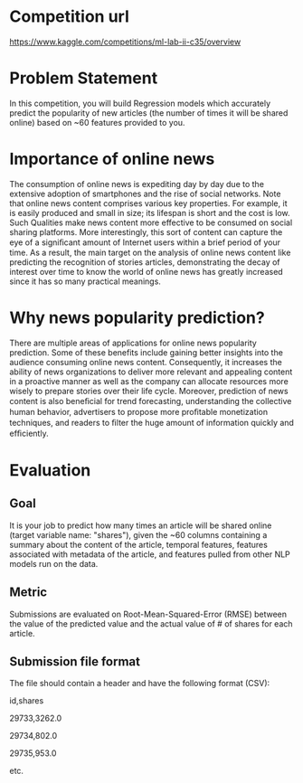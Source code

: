 # Competition url 
https://www.kaggle.com/competitions/ml-lab-ii-c35/overview

# Problem Statement
In this competition, you will build Regression models which accurately predict the popularity of new articles (the number of times it will be shared online) based on ~60 features provided to you.

# Importance of online news
The consumption of online news is expediting day by day due to the extensive adoption of smartphones and the rise of social networks. Note that online news content comprises various key properties. For example, it is easily produced and small in size; its lifespan is short and the cost is low. Such Qualities make news content more effective to be consumed on social sharing platforms. More interestingly, this sort of content can capture the eye of a signiﬁcant amount of Internet users within a brief period of your time. As a result, the main target on the analysis of online news content like predicting the recognition of stories articles, demonstrating the decay of interest over time to know the world of online news has greatly increased since it has so many practical meanings.

# Why news popularity prediction?
There are multiple areas of applications for online news popularity prediction. Some of these benefits include gaining better insights into the audience consuming online news content. Consequently, it increases the ability of news organizations to deliver more relevant and appealing content in a proactive manner as well as the company can allocate resources more wisely to prepare stories over their life cycle. Moreover, prediction of news content is also beneﬁcial for trend forecasting, understanding the collective human behavior, advertisers to propose more proﬁtable monetization techniques, and readers to ﬁlter the huge amount of information quickly and efﬁciently.

# Evaluation
## Goal
It is your job to predict how many times an article will be shared online (target variable name: "shares"), given the ~60 columns containing a summary about the content of the article, temporal features, features associated with metadata of the article, and features pulled from other NLP models run on the data.

## Metric
Submissions are evaluated on Root-Mean-Squared-Error (RMSE) between the value of the predicted value and the actual value of # of shares for each article.


## Submission file format
The file should contain a header and have the following format (CSV):

id,shares

29733,3262.0

29734,802.0

29735,953.0

etc.
